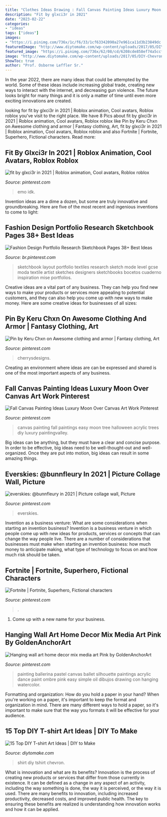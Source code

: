 ```yaml
---
title: "Clothes Ideas Drawing : Fall Canvas Painting Ideas Luxury Moon Over Canvas Art Work Pinterest"
description: "Fit by glxci3r in 2021"
date: "2023-02-22"
categories:
- "ideas"
tags: ["ideas"]
images:
- "https://i.pinimg.com/736x/1c/f6/33/1cf63342090a27e961ca11d3b23849dc.jpg"
featuredImage: "http://www.diytomake.com/wp-content/uploads/2017/05/DIY-Chevron-Tshirt.jpg"
featured_image: "https://i.pinimg.com/736x/62/08/cd/6208cde858ef74a5ccf7fdf77be83a69--ballerina-painting-ballerina-art.jpg"
image: "http://www.diytomake.com/wp-content/uploads/2017/05/DIY-Chevron-Tshirt.jpg"
ShowToc: true
author: "Prof. Osborne Leffler Sr."
---
```



In the year 2022, there are many ideas that could be attempted by the world. Some of these ideas include increasing global trade, creating new ways to interact with the internet, and decreasing gun violence. The future looks bright for many things and it is only a matter of time until even more exciting innovations are created.

	

		
looking for fit by glxci3r in 2021 | Roblox animation, Cool avatars, Roblox roblox you've visit to the right place. We have 8 Pics about fit by glxci3r in 2021 | Roblox animation, Cool avatars, Roblox roblox like Pin by Keru Chxn on Awesome clothing and armor | Fantasy clothing, Art, fit by glxci3r in 2021 | Roblox animation, Cool avatars, Roblox roblox and also Fortnite | Fortnite, Superhero, Fictional characters. Read more:
		
    
## Fit By Glxci3r In 2021 | Roblox Animation, Cool Avatars, Roblox Roblox

<img loading=lazy src="https://i.pinimg.com/736x/1c/f6/33/1cf63342090a27e961ca11d3b23849dc.jpg" onerror="this.onerror=null;this.src='https://tse3.mm.bing.net/th?id=OIP.mKvWc_snBzFfBMZIRRbyYwHaNP&amp;pid=15.1';" alt="fit by glxci3r in 2021 | Roblox animation, Cool avatars, Roblox roblox">

_Source: pinterest.com_

>emo idk. 

	

Invention ideas are a dime a dozen, but some are truly innovative and groundbreaking. Here are five of the most recent and ingenious inventions to come to light: 

    
## Fashion Design Portfolio Research Sketchbook Pages 38+ Best Ideas

<img loading=lazy src="https://i.pinimg.com/736x/6e/6c/f9/6e6cf923bd44ea092df5b1395472085a.jpg" onerror="this.onerror=null;this.src='https://tse4.mm.bing.net/th?id=OIP.LWb-PDq2fTr0CiEOmTrMogAAAA&amp;pid=15.1';" alt="Fashion Design Portfolio Research Sketchbook Pages 38+ Best Ideas">

_Source: br.pinterest.com_

>sketchbook layout portfolio textiles research sketch mode level gcse moda textile artist sketches designers sketchbooks bocetos cuaderno inspiration mise portfolios. 

	

Creative ideas are a vital part of any business. They can help you find new ways to make your products or services more appealing to potential customers, and they can also help you come up with new ways to make money. Here are some creative ideas for businesses of all sizes: 

    
## Pin By Keru Chxn On Awesome Clothing And Armor | Fantasy Clothing, Art

<img loading=lazy src="https://i.pinimg.com/736x/7f/a8/b0/7fa8b0b42e1ed3a453e42d20f8a7935e--manga-clothes-character-outfits.jpg" onerror="this.onerror=null;this.src='https://tse1.mm.bing.net/th?id=OIP.lc_WLneEP09Ei7pwIlj9ggHaM0&amp;pid=15.1';" alt="Pin by Keru Chxn on Awesome clothing and armor | Fantasy clothing, Art">

_Source: pinterest.com_

>cherrysdesigns. 

	

Creating an environment where ideas are can be expressed and shared is one of the most important aspects of any business.

    
## Fall Canvas Painting Ideas Luxury Moon Over Canvas Art Work Pinterest

<img loading=lazy src="https://i.pinimg.com/736x/7a/33/76/7a3376b6b592963e44774728a8457336.jpg" onerror="this.onerror=null;this.src='https://tse4.mm.bing.net/th?id=OIP.xRPJ652tpVyIf-mrnCwLyAHaKg&amp;pid=15.1';" alt="Fall Canvas Painting Ideas Luxury Moon Over Canvas Art Work Pinterest">

_Source: pinterest.com_

>canvas painting fall paintings easy moon tree halloween acrylic trees diy luxury paintingvalley. 

	

Big ideas can be anything, but they must have a clear and concise purpose. In order to be effective, big ideas need to be well-thought-out and well-organized. Once they are put into motion, big ideas can result in some amazing things.

    
## Everskies: @bunnfleury In 2021 | Picture Collage Wall, Picture

<img loading=lazy src="https://i.pinimg.com/736x/2d/38/52/2d3852bb6d3ea90c2a587c0cecf9dce4.jpg" onerror="this.onerror=null;this.src='https://tse1.mm.bing.net/th?id=OIP.Cdvlho3IF5wE4X_BPuaRhAHaE1&amp;pid=15.1';" alt="everskies: @bunnfleury in 2021 | Picture collage wall, Picture">

_Source: pinterest.com_

>everskies. 

	

Invention as a business venture: What are some considerations when starting an invention business?
Invention is a business venture in which people come up with new ideas for products, services or concepts that can change the way people live. There are a number of considerations that businesses must make when starting an invention business: how much money to anticipate making, what type of technology to focus on and how much risk should be taken.

    
## Fortnite | Fortnite, Superhero, Fictional Characters

<img loading=lazy src="https://i.pinimg.com/736x/f5/54/ec/f554ecc990a07336a94ef8b2832f4694.jpg" onerror="this.onerror=null;this.src='https://tse1.mm.bing.net/th?id=OIP.w_R7Y80gmyPyV43O2qrnhQHaLL&amp;pid=15.1';" alt="Fortnite | Fortnite, Superhero, Fictional characters">

_Source: pinterest.com_

>. 

	

1. Come up with a new name for your business.

    
## Hanging Wall Art Home Decor Mix Media Art Pink By GoldenAnchorArt

<img loading=lazy src="https://i.pinimg.com/736x/62/08/cd/6208cde858ef74a5ccf7fdf77be83a69--ballerina-painting-ballerina-art.jpg" onerror="this.onerror=null;this.src='https://tse4.mm.bing.net/th?id=OIP.ah0QCRqenOEkkUMMw4zhjAHaJ4&amp;pid=15.1';" alt="Hanging wall art home decor mix media art Pink by GoldenAnchorArt">

_Source: pinterest.com_

>painting ballerina pastel canvas ballet silhouette paintings acrylic dance paint ombre pink easy simple oil dibujos drawing con hanging watercolor. 

	

Formatting and organization: How do you hold a paper in your hand?
When you're working on a paper, it's important to keep the format and organization in mind. There are many different ways to hold a paper, so it's important to make sure that the way you formats it will be effective for your audience.

    
## 15 Top DIY T-shirt Art Ideas | DIY To Make

<img loading=lazy src="http://www.diytomake.com/wp-content/uploads/2017/05/DIY-Chevron-Tshirt.jpg" onerror="this.onerror=null;this.src='https://tse1.mm.bing.net/th?id=OIP.TED9XPh7n8ztCzQ14dMRiwHaKV&amp;pid=15.1';" alt="15 Top DIY T-shirt Art Ideas | DIY to Make">

_Source: diytomake.com_

>shirt diy tshirt chevron. 

	

What is innovation and what are its benefits?
Innovation is the process of creating new products or services that differ from those currently in existence. It can be defined as a change in any aspect of an activity, including the way something is done, the way it is perceived, or the way it is used. 
There are many benefits to innovation, including increased productivity, decreased costs, and improved public health. The key to ensuring these benefits are realized is understanding how innovation works and how it can be applied.

